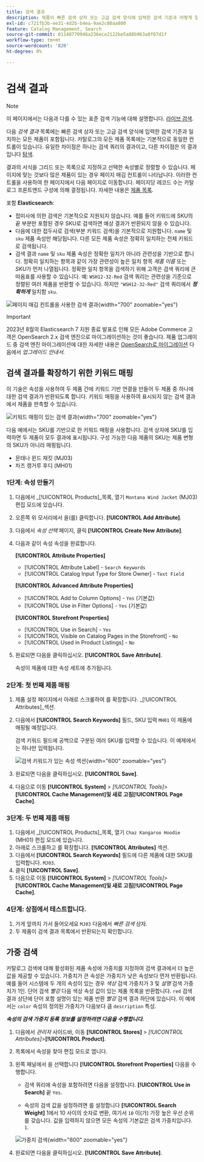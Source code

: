 ```yaml
---
title: 검색 결과
description: 제품이 빠른 검색 상자 또는 고급 검색 양식에 입력한 검색 기준과 어떻게 일치하는지 구성하는 방법에 대해 알아봅니다.
exl-id: c721fb3b-ee31-4d2b-b4ea-9ae2c80aa800
feature: Catalog Management, Search
source-git-commit: 01148770946a236ece2122be5a88b963a0f07d1f
workflow-type: tm+mt
source-wordcount: '820'
ht-degree: 0%

---
```


# 검색 결과

>[!NOTE]
>
>이 페이지에서는 다음과 다를 수 있는 표준 검색 기능에 대해 설명합니다. [라이브 검색](https://experienceleague.adobe.com/docs/commerce-merchant-services/live-search/overview.html).

다음 _검색 결과_ 목록에는 빠른 검색 상자 또는 고급 검색 양식에 입력한 검색 기준과 일치하는 모든 제품이 포함됩니다. 카탈로그의 모든 제품 목록에는 기본적으로 동일한 컨트롤이 있습니다. 유일한 차이점은 하나는 검색 쿼리의 결과이고, 다른 차이점은 의 결과입니다 [탐색](navigation.md).

결과의 서식을 그리드 또는 목록으로 지정하고 선택한 속성별로 정렬할 수 있습니다. 페이지에 맞는 것보다 많은 제품이 있는 경우 페이지 매김 컨트롤이 나타납니다. 이러한 컨트롤을 사용하여 한 페이지에서 다음 페이지로 이동합니다. 페이지당 레코드 수는 카탈로그 프론트엔드 구성에 의해 결정됩니다. 자세한 내용은 [제품 목록](navigation-product-listings.md).

포함 **Elasticsearch**:

- 접미사에 의한 검색은 기본적으로 지원되지 않습니다. 예를 들어 키워드에 SKU의 끝 부분만 포함된 경우 SKU로 검색하면 예상 결과가 반환되지 않을 수 있습니다.
- 다음에 대한 접두사로 검색(부분 키워드 검색)을 기본적으로 지원합니다. `name` 및 `sku` 제품 속성만 해당됩니다. 다른 모든 제품 속성은 정확히 일치하는 전체 키워드로 검색됩니다.
- 검색 결과 `name` 및 `sku` 제품 속성은 정확한 일치가 아니라 관련성을 기반으로 합니다. 정확히 일치하는 항목과 같이 가장 관련성이 높은 일치 항목 _제품 이름_ 또는 _SKU_&#x200B;가 먼저 나열됩니다. 정확한 일치 항목을 검색하기 위해 고객은 검색 쿼리에 큰따옴표를 사용할 수 있습니다. 예: `WSH12-32-Red` 검색 쿼리는 관련성을 기준으로 정렬된 여러 제품을 반환할 수 있습니다. 하지만 `"WSH12-32-Red"` 검색 쿼리에서 **_정확하게_** 일치함 `sku`.

![페이지 매김 컨트롤을 사용한 검색 결과](./assets/storefront-search-results-shorts.png){width="700" zoomable="yes"}

>[!IMPORTANT]
>
>2023년 8월의 Elasticsearch 7 지원 종료 발표로 인해 모든 Adobe Commerce 고객은 OpenSearch 2.x 검색 엔진으로 마이그레이션하는 것이 좋습니다. 제품 업그레이드 중 검색 엔진 마이그레이션에 대한 자세한 내용은 [OpenSearch로 마이그레이션](https://experienceleague.adobe.com/docs/commerce-operations/upgrade-guide/prepare/opensearch-migration.html) 다음에서 _업그레이드 안내서_.

## 검색 결과를 확장하기 위한 키워드 매핑

이 기술은 속성을 사용하여 두 제품 간에 키워드 기반 연결을 만들어 두 제품 중 하나에 대한 검색 결과가 반환되도록 합니다. 키워드 매핑을 사용하여 표시되지 않는 검색 결과에서 제품을 판촉할 수 있습니다.

![키워드 매핑이 있는 검색 결과](./assets/storefront-search-results-extended.png){width="700" zoomable="yes"}

다음 예에서는 SKU를 기반으로 한 키워드 매핑을 사용합니다. 검색 상자에 SKU를 입력하면 두 제품이 모두 결과에 표시됩니다. 구성 가능한 다음 제품의 SKU는 제품 변형의 SKU가 아니라 매핑됩니다.

- 몬태나 윈드 재킷 (MJ03)
- 차즈 캥거루 후디 (MH01)

### 1단계: 속성 만들기

1. 다음에서 _[!UICONTROL Products]_목록, 열기 `Montana Wind Jacket` (MJ03) 편집 모드에 있습니다.
1. 오른쪽 위 모서리에서 을(를) 클릭합니다. **[!UICONTROL Add Attribute]**.
1. 다음에서 _속성 선택_ 페이지, 클릭 **[!UICONTROL Create New Attribute]**.
1. 다음과 같이 속성 속성을 완료합니다.

   **[!UICONTROL Attribute Properties]**

   - [!UICONTROL Attribute Label]  - `Search Keywords`
   - [!UICONTROL Catalog Input Type for Store Owner] - `Text Field`

   **[!UICONTROL Advanced Attribute Properties]**

   - [!UICONTROL Add to Column Options] - `Yes` (기본값)
   - [!UICONTROL Use in Filter Options] - `Yes` (기본값)

   **[!UICONTROL Storefront Properties]**

   - [!UICONTROL Use in Search] - `Yes`
   - [!UICONTROL Visible on Catalog Pages in the Storefront] - `No`
   - [!UICONTROL Used in Product Listings] - `No`

1. 완료되면 다음을 클릭하십시오. **[!UICONTROL Save Attribute]**.

   속성이 제품에 대한 속성 세트에 추가됩니다.

### 2단계: 첫 번째 제품 매핑

1. 제품 설정 페이지에서 아래로 스크롤하여 를 확장합니다. _[!UICONTROL Attributes]_섹션.
1. 다음에서 **[!UICONTROL Search Keywords]** 필드, SKU 입력 `MH01` 이 제품에 매핑될 예정입니다.

   검색 키워드 필드에 공백으로 구분된 여러 SKU를 입력할 수 있습니다. 이 예제에서는 하나만 입력됩니다.

   ![검색 키워드가 있는 속성 섹션](./assets/search-keywords-attribute.png){width="600" zoomable="yes"}

1. 완료되면 다음을 클릭하십시오. **[!UICONTROL Save]**.
1. 다음으로 이동 **[!UICONTROL System]** > _[!UICONTROL Tools]_>**[!UICONTROL Cache Management]**및 새로 고침&#x200B;**[!UICONTROL Page Cache]**.

### 3단계: 두 번째 제품 매핑

1. 다음에서 _[!UICONTROL Products]_목록, 열기 `Chaz Kangaroo Hoodie` (MH01) 편집 모드에 있습니다.
1. 아래로 스크롤하고 를 확장합니다. **[!UICONTROL Attributes]** 섹션.
1. 다음에서 **[!UICONTROL Search Keywords]** 필드에 다른 제품에 대한 SKU를 입력합니다. `MJ03`.
1. 클릭 **[!UICONTROL Save]**.
1. 다음으로 이동 **[!UICONTROL System]** > _[!UICONTROL Tools]_>**[!UICONTROL Cache Management]**및 새로 고침&#x200B;**[!UICONTROL Page Cache]**.

### 4단계: 상점에서 테스트합니다.

1. 가게 앞까지 가서 들어오세요 `MJ03` 다음에서 _빠른 검색_ 상자.
1. 두 제품이 검색 결과 목록에서 반환되는지 확인합니다.

## 가중 검색

카탈로그 검색에 대해 활성화된 제품 속성에 가중치를 지정하여 검색 결과에서 더 높은 값을 제공할 수 있습니다. 가중치가 큰 속성은 가중치가 낮은 속성보다 먼저 반환됩니다. 예를 들어 시스템에 두 개의 속성이 있는 경우 _색상_ 검색 가중치가 3 및 _설명_ 검색 가중치가 1인. 단어 검색 _빨강_ 다음 색상 속성 값이 있는 제품 목록을 반환합니다. `red` 검색 결과 상단에 단어 포함 설명이 있는 제품 반환 _빨강_ 검색 결과 하단에 있습니다. 이 예에서는 `color` 속성의 정의된 가중치가 다음보다 큼 `description` 특성.

**_속성의 검색 가중치 등록 정보를 설정하려면 다음을 수행합니다._**

1. 다음에서 _관리자_ 사이드바, 이동 **[!UICONTROL Stores]** > _[!UICONTROL Attributes]_>**[!UICONTROL Product]**.

1. 목록에서 속성을 찾아 편집 모드로 엽니다.

1. 왼쪽 패널에서 을 선택합니다 **[!UICONTROL Storefront Properties]** 다음을 수행합니다.

   - 검색 쿼리에 속성을 포함하려면 다음을 설정합니다. **[!UICONTROL Use in Search]** 끝 `Yes`.

   - 속성의 검색 값을 설정하려면 를 설정합니다 **[!UICONTROL Search Weight]** 1에서 10 사이의 숫자로 변환, 여기서 `10` 이(가) 가장 높은 우선 순위를 갖습니다. 값을 입력하지 않으면 모든 속성의 기본값은 검색 가중치입니다. `1`.

   ![가중치 검색](./assets/search-weight.png){width="600" zoomable="yes"}

1. 완료되면 다음을 클릭하십시오. **[!UICONTROL Save Attribute]**.
